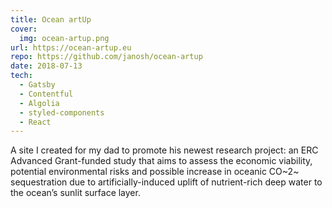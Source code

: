 ```yaml
---
title: Ocean artUp
cover:
  img: ocean-artup.png
url: https://ocean-artup.eu
repo: https://github.com/janosh/ocean-artup
date: 2018-07-13
tech:
  - Gatsby
  - Contentful
  - Algolia
  - styled-components
  - React
---
```


A site I created for my dad to promote his newest research project: an ERC Advanced Grant-funded study that aims to assess the economic viability, potential environmental risks and possible increase in oceanic CO~2~ sequestration due to artificially-induced uplift of nutrient-rich deep water to the ocean’s sunlit surface layer.
